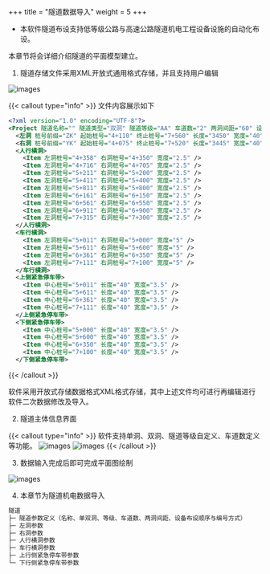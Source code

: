 +++
title = "隧道数据导入"
weight = 5
+++

- 本软件隧道布设支持低等级公路与高速公路隧道机电工程设备设施的自动化布设。

本章节将会详细介绍隧道的平面模型建立。

1. 隧道存储文件采用XML开放式通用格式存储，并且支持用户编辑

![images](/img/docs/import/tunnel/tunnel-file.png)

{{< callout type="info" >}}
文件内容展示如下

```xml
<?xml version="1.0" encoding="UTF-8"?>
<Project 隧道名称="" 隧道类型="双洞" 隧道等级="AA" 车道数="2" 两洞间距="60" 设备编号方式="顺时针" Level="AA">
  <左洞 桩号前缀="ZK" 起始桩号="4+110" 终止桩号="7+560" 长度="3450" 宽度="40" />
  <右洞 桩号前缀="YK" 起始桩号="4+075" 终止桩号="7+520" 长度="3445" 宽度="40" />
  <人行横洞>
    <Item 左洞桩号="4+358" 右洞桩号="4+350" 宽度="2.5" />
    <Item 左洞桩号="4+716" 右洞桩号="4+705" 宽度="2.5" />
    <Item 左洞桩号="5+211" 右洞桩号="5+200" 宽度="2.5" />
    <Item 左洞桩号="5+411" 右洞桩号="5+400" 宽度="2.5" />
    <Item 左洞桩号="5+811" 右洞桩号="5+800" 宽度="2.5" />
    <Item 左洞桩号="6+161" 右洞桩号="6+150" 宽度="2.5" />
    <Item 左洞桩号="6+561" 右洞桩号="6+550" 宽度="2.5" />
    <Item 左洞桩号="6+911" 右洞桩号="6+900" 宽度="2.5" />
    <Item 左洞桩号="7+315" 右洞桩号="7+300" 宽度="2.5" />
  </人行横洞>
  <车行横洞>
    <Item 左洞桩号="5+011" 右洞桩号="5+000" 宽度="5" />
    <Item 左洞桩号="5+611" 右洞桩号="5+600" 宽度="5" />
    <Item 左洞桩号="6+361" 右洞桩号="6+350" 宽度="5" />
    <Item 左洞桩号="7+111" 右洞桩号="7+100" 宽度="5" />
  </车行横洞>
  <上侧紧急停车带>
    <Item 中心桩号="5+011" 长度="40" 宽度="3.5" />
    <Item 中心桩号="5+611" 长度="40" 宽度="3.5" />
    <Item 中心桩号="6+361" 长度="40" 宽度="3.5" />
    <Item 中心桩号="7+111" 长度="40" 宽度="3.5" />
  </上侧紧急停车带>
  <下侧紧急停车带>
    <Item 中心桩号="5+000" 长度="40" 宽度="3.5" />
    <Item 中心桩号="5+600" 长度="40" 宽度="3.5" />
    <Item 中心桩号="6+350" 长度="40" 宽度="3.5" />
    <Item 中心桩号="7+100" 长度="40" 宽度="3.5" />
  </下侧紧急停车带>
```
{{< /callout >}}

软件采用开放式存储数据格式XML格式存储，其中上述文件均可进行再编辑进行软件二次数据修改及导入。

2. 隧道主体信息界面

{{< callout type="info" >}}
软件支持单洞、双洞、隧道等级自定义、车道数定义等功能。
![images](/img/docs/import/tunnel/tunnel-into.png)
![images](/img/docs/import/tunnel/tunnel-into2.png)
{{< /callout >}}

3. 数据输入完成后即可完成平面图绘制

![images](/img/docs/import/tunnel/tunnel-into3.png)

4. 本章节为隧道机电数据导入

```txt
隧道
├─ 隧道参数定义（名称、单双洞、等级、车道数、两洞间距、设备布设顺序与编号方式）
├─ 左洞参数
├─ 右洞参数
├─ 人行横洞参数
├─ 车行横洞参数
├─ 上行侧紧急停车带参数
└─ 下行侧紧急停车带参数
```
